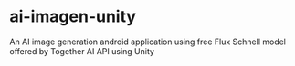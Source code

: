 # ai-imagen-unity
An AI image generation android application using free Flux Schnell model offered by Together AI API using Unity
